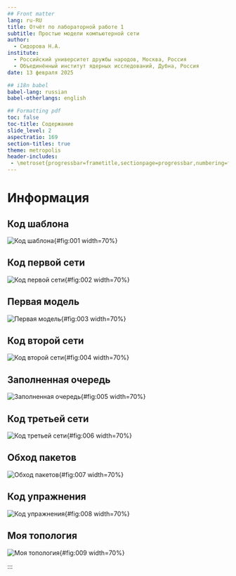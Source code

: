 ```yaml
---
## Front matter
lang: ru-RU
title: Отчёт по лабораторной работе 1
subtitle: Простые модели компьютерной сети
author:
  - Сидорова Н.А.
institute:
  - Российский университет дружбы народов, Москва, Россия
  - Объединённый институт ядерных исследований, Дубна, Россия
date: 13 февраля 2025

## i18n babel
babel-lang: russian
babel-otherlangs: english

## Formatting pdf
toc: false
toc-title: Содержание
slide_level: 2
aspectratio: 169
section-titles: true
theme: metropolis
header-includes:
 - \metroset{progressbar=frametitle,sectionpage=progressbar,numbering=fraction}
---
```


# Информация

## Код шаблона

![Код шаблона](image/1.jpg){#fig:001 width=70%}

## Код первой сети

![Код первой сети](image/2.jpg){#fig:002 width=70%}

## Первая модель

![Первая модель](image/3.jpg){#fig:003 width=70%}

## Код второй сети

![Код второй сети](image/4.jpg){#fig:004 width=70%}


## Заполненная очередь 

![Заполненная очередь](image/5.jpg){#fig:005 width=70%}

## Код третьей сети

![Код третьей сети](image/6.jpg){#fig:006 width=70%}

## Обход пакетов

![Обход пакетов](image/7.jpg){#fig:007 width=70%}

## Код упражнения

![Код упражнения](image/8.jpg){#fig:008 width=70%}

## Моя топология

![Моя топология](image/9.jpg){#fig:009 width=70%}





:::

